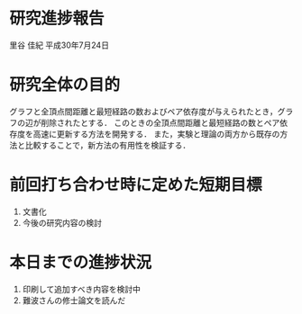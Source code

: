研究進捗報告
================
里谷 佳紀
平成30年7月24日







# 研究全体の目的

グラフと全頂点間距離と最短経路の数およびペア依存度が与えられたとき，グラフの辺が削除されたとする．
このときの全頂点間距離と最短経路の数とペア依存度を高速に更新する方法を開発する．
また，実験と理論の両方から既存の方法と比較することで，新方法の有用性を検証する．

# 前回打ち合わせ時に定めた短期目標

1.  文書化
2.  今後の研究内容の検討

# 本日までの進捗状況

1.  印刷して追加すべき内容を検討中
2.  難波さんの修士論文を読んだ

